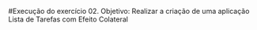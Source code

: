 #Execução do exercício 02.
Objetivo: Realizar a criação de uma aplicação Lista de Tarefas com Efeito Colateral
